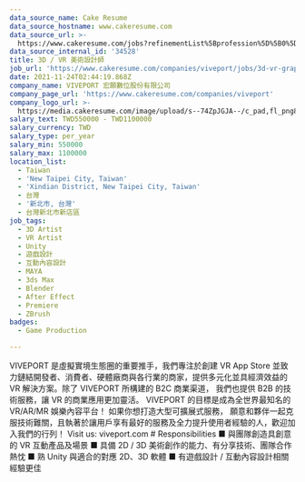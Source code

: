 ```yaml
---
data_source_name: Cake Resume
data_source_hostname: www.cakeresume.com
data_source_url: >-
  https://www.cakeresume.com/jobs?refinementList%5Bprofession%5D%5B0%5D=game-production&range%5Bsalary_range%5D%5Bmin%5D=1000000
data_source_internal_id: '34528'
title: 3D / VR 美術設計師
job_url: 'https://www.cakeresume.com/companies/viveport/jobs/3d-vr-graphic-designer'
date: 2021-11-24T02:44:19.868Z
company_name: VIVEPORT 宏願數位股份有限公司
company_page_url: 'https://www.cakeresume.com/companies/viveport'
company_logo_url: >-
  https://media.cakeresume.com/image/upload/s--74ZpJGJA--/c_pad,fl_png8,h_200,w_200/v1640767165/dsfonjgedfpeycggek8i.png
salary_text: TWD550000 - TWD1100000
salary_currency: TWD
salary_type: per_year
salary_min: 550000
salary_max: 1100000
location_list:
  - Taiwan
  - 'New Taipei City, Taiwan'
  - 'Xindian District, New Taipei City, Taiwan'
  - 台灣
  - '新北市, 台灣'
  - 台灣新北市新店區
job_tags:
  - 3D Artist
  - VR Artist
  - Unity
  - 遊戲設計
  - 互動內容設計
  - MAYA
  - 3ds Max
  - Blender
  - After Effect
  - Premiere
  - ZBrush
badges:
  - Game Production

---
```


VIVEPORT 是虛擬實境生態圈的重要推手，我們專注於創建 VR App Store 並致力鏈結開發者、消費者、硬體廠商與各行業的商家，提供多元化並具經濟效益的 VR 解決方案。除了 VIVEPORT 所構建的 B2C 商業渠道， 我們也提供 B2B 的技術服務，讓 VR 的商業應用更加靈活。 VIVEPORT 的目標是成為全世界最知名的 VR/AR/MR 娛樂內容平台！ 如果你想打造大型可擴展式服務， 願意和夥伴一起克服技術難關，且執著於讓用戶享有最好的服務及全力提升使用者經驗的人，歡迎加入我們的行列！ Visit us: viveport.com # Responsibilities ■ 與團隊創造具創意的 VR 互動產品及場景 ■ 具備 2D / 3D 美術創作的能力、有分享技術、團隊合作熱忱 ■ 熟 Unity 與適合的對應 2D、3D 軟體 ■ 有遊戲設計 / 互動內容設計相關經驗更佳
